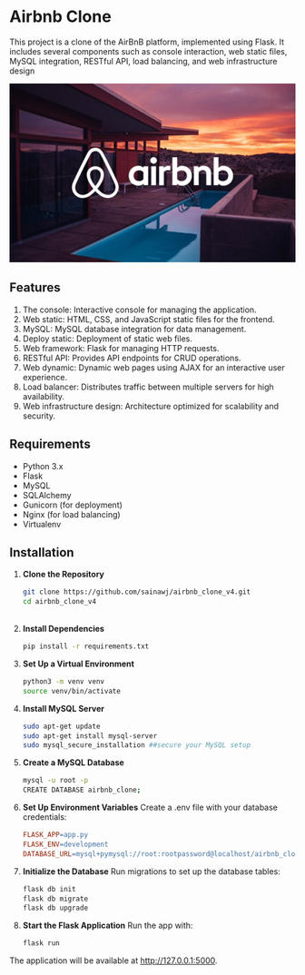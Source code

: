 # Airbnb Clone
This project is a clone of the AirBnB platform, implemented using Flask. It includes several components such as console interaction, web static files, MySQL integration, RESTful API, load balancing, and web infrastructure design

![Screenshot](airbnb.jpg)

## Features
1. The console: Interactive console for managing the application.
2. Web static: HTML, CSS, and JavaScript static files for the frontend.
3. MySQL: MySQL database integration for data management.
4. Deploy static: Deployment of static web files.
5. Web framework: Flask for managing HTTP requests.
6. RESTful API: Provides API endpoints for CRUD operations.
7. Web dynamic: Dynamic web pages using AJAX for an interactive user experience.
8. Load balancer: Distributes traffic between multiple servers for high availability.
9. Web infrastructure design: Architecture optimized for scalability and security.

## Requirements
* Python 3.x
* Flask
* MySQL
* SQLAlchemy
* Gunicorn (for deployment)
* Nginx (for load balancing)
* Virtualenv

## Installation
1. **Clone the Repository**
    ```bash
    git clone https://github.com/sainawj/airbnb_clone_v4.git
    cd airbnb_clone_v4
  
  2. **Install Dependencies**
     ```bash
     pip install -r requirements.txt
  3. **Set Up a Virtual Environment**
     ```bash
     python3 -m venv venv
     source venv/bin/activate
5. **Install MySQL Server**
   ```bash
   sudo apt-get update
   sudo apt-get install mysql-server
   sudo mysql_secure_installation ##secure your MySQL setup

6. **Create a MySQL Database**
   ```bash
   mysql -u root -p
   CREATE DATABASE airbnb_clone;
7. **Set Up Environment Variables**
   Create a .env file with your database credentials:
   ```makefile
   FLASK_APP=app.py
   FLASK_ENV=development
   DATABASE_URL=mysql+pymysql://root:rootpassword@localhost/airbnb_clone
8. **Initialize the Database**
   Run migrations to set up the database tables:
    ```bash
    flask db init
    flask db migrate
    flask db upgrade
9. **Start the Flask Application**
    Run the app with:
    ```bash
    flask run


The application will be available at http://127.0.0.1:5000.
